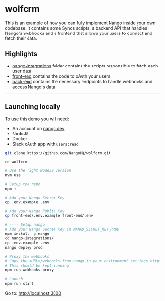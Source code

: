 # wolfcrm

This is an example of how you can fully implement Nango inside your own codebase. It contains some Syncs scripts, a backend API that handles Nango's webhooks and a frontend that allows your users to connect and fetch their data.

## Highlights

- [nango-integrations](/nango-integrations/) folder contains the scripts responsible to fetch each user data
- [front-end](/front-end/src/components/integrationGrid.tsx#L24) contains the code to oAuth your users
- [back-end](/back-end/src/app.ts) contains the necessary endpoints to handle webhooks and access Nango's data

---

## Launching locally

To use this demo you will need:

- An account on [nango.dev](https://app.nango.dev?source=wolfcrm)
- NodeJS
- Docker
- Slack oAuth app with `users:read`

```sh
git clone https://github.com/NangoHQ/wolfcrm.git

cd wolfcrm

# Use the right NodeJS version
nvm use

# Setup the repo
npm i

# Add your Nango Secret Key
cp .env.example .env

# Add your Nango Public Key
cp front-end/.env.example front-end/.env

# ---- Setup nango
# Add your Nango Secret Key in NANGO_SECRET_KEY_PROD
npm install -g nango
cd nango-integrations/
cp .env.example .env
nango deploy prod

# Proxy the webhooks
# Copy the <URL>/webhooks-from-nango in your environment settings https://app.nango.dev/prod/environment-settings
# This should be kept running
npm run webhooks-proxy

# Launch
npm run start
```

Go to: [http://localhost:3000](http://localhost:3000)
